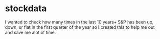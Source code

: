 # stockdata
I wanted to check how many times in the last 10 years+ S&amp;P has been up, down, or flat in the first quarter of the year so I created this to help me out and save me alot of time.

